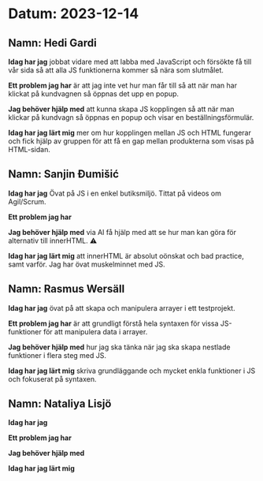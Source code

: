 # Datum: 2023-12-14

## Namn: Hedi Gardi

**Idag har jag** jobbat vidare med att labba med JavaScript och försökte få till vår sida så att alla JS funktionerna kommer så nära som slutmålet.

**Ett problem jag har** är att jag inte vet hur man får till så att när man har klickat på kundvagnen så öppnas det upp en popup.

**Jag behöver hjälp med** att kunna skapa JS kopplingen så att när man klickar på kundvagn så öppnas en popup och visar en beställningsförmulär.

**Idag har jag lärt mig** mer om hur kopplingen mellan JS och HTML fungerar och fick hjälp av gruppen för att få en gap mellan produkterna som visas på HTML-sidan.

## Namn: Sanjin Đumišić

**Idag har jag** Övat på JS i en enkel butiksmiljö. Tittat på videos om Agil/Scrum.

**Ett problem jag har**

**Jag behöver hjälp med** via AI få hjälp med att se hur man kan göra för alternativ till innerHTML. :warning:

**Idag har jag lärt mig** att innerHTML är absolut oönskat och bad practice, samt varför. Jag har övat muskelminnet med JS.

## Namn: Rasmus Wersäll

**Idag har jag** övat på att skapa och manipulera arrayer i ett testprojekt.

**Ett problem jag har** är att grundligt förstå hela syntaxen för vissa JS-funktioner för att manipulera data i arrayer. 

**Jag behöver hjälp med** hur jag ska tänka när jag ska skapa nestlade funktioner i flera steg med JS.

**Idag har jag lärt mig** skriva grundläggande och mycket enkla funktioner i JS och fokuserat på syntaxen.

## Namn: Nataliya Lisjö

**Idag har jag**

**Ett problem jag har**

**Jag behöver hjälp med**

**Idag har jag lärt mig**
